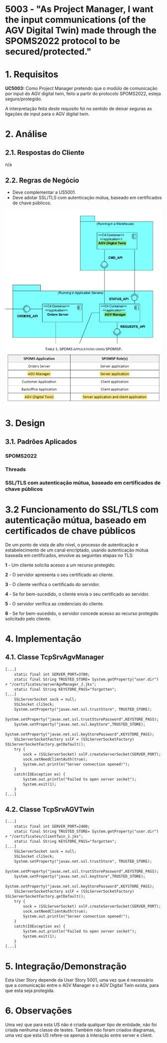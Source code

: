 # 5003 - "As Project Manager, I want the input communications (of the AGV Digital Twin) made through the SPOMS2022 protocol to be secured/protected."



# 1. Requisitos


**UC5003:** Como Project Manager pretendo que o modúlo de comunicação por input do AGV digital twin, feito a partir do protocolo SPOMS2022, esteja seguro/protegido.

A interpretação feita deste requisito foi no sentido de deixar seguras as ligações de input para o AGV digital twin.


# 2. Análise

## 2.1. Respostas do Cliente

n/a


## 2.2. Regras de Negócio

* Deve complementar a US5001.
* Deve adotar SSL/TLS com autenticação mútua, baseado em certificados de chave públicos.

![AGVManagerETwin](AGVManagerETwin.png)
![SPOMSP](spomsp.png)


# 3. Design


## 3.1. Padrões Aplicados


### SPOMS2022

### Threads

### SSL/TLS com autenticação mútua, baseado em certificados de chave públicos


# 3.2 Funcionamento do SSL/TLS com autenticação mútua, baseado em certificados de chave públicos

De um ponto de vista de alto nível, o processo de autenticação e estabelecimento de um canal encriptado, usando autenticação mútua baseada em certificados, envolve as seguintes etapas no TLS:

**1** - Um cliente solicita acesso a um recurso protegido.

**2** - O servidor apresenta o seu certificado ao cliente.

**3** - O cliente verifica o certificado do servidor.

**4** - Se for bem-sucedido, o cliente envia o seu certificado ao servidor.

**5** - O servidor verifica as credenciais do cliente.

**6** - Se for bem-sucedido, o servidor concede acesso ao recurso protegido solicitado pelo cliente.


# 4. Implementação

## 4.1. Classe TcpSrvAgvManager


    [...]
        static final int SERVER_PORT=3700;
        static final String TRUSTED_STORE= System.getProperty("user.dir") + "/certificates/serverAgvManager_J.jks";
        static final String KEYSTORE_PASS="forgotten";
    [...]
        SSLServerSocket sock = null;
        SSLSocket cliSock;
        System.setProperty("javax.net.ssl.trustStore", TRUSTED_STORE);
        System.setProperty("javax.net.ssl.trustStorePassword",KEYSTORE_PASS);
        System.setProperty("javax.net.ssl.keyStore",TRUSTED_STORE);
        System.setProperty("javax.net.ssl.keyStorePassword",KEYSTORE_PASS);
        SSLServerSocketFactory sslF = (SSLServerSocketFactory) SSLServerSocketFactory.getDefault();
        try {
            sock = (SSLServerSocket) sslF.createServerSocket(SERVER_PORT);
            sock.setNeedClientAuth(true);
            System.out.println("Server connection opened!");
        }
        catch(IOException ex) {
            System.out.println("Failed to open server socket");
            System.exit(1);
        }
    [...]




## 4.2. Classe TcpSrvAGVTwin


    [...]
        static final int SERVER_PORT=2400;
        static final String TRUSTED_STORE= System.getProperty("user.dir") + "/certificates/clientTwin_J.jks";
        static final String KEYSTORE_PASS="forgotten";
    [...]
        SSLServerSocket sock = null;
        SSLSocket cliSock;
        System.setProperty("javax.net.ssl.trustStore", TRUSTED_STORE);
        System.setProperty("javax.net.ssl.trustStorePassword",KEYSTORE_PASS);
        System.setProperty("javax.net.ssl.keyStore",TRUSTED_STORE);
        System.setProperty("javax.net.ssl.keyStorePassword",KEYSTORE_PASS);
        SSLServerSocketFactory sslF = (SSLServerSocketFactory) SSLServerSocketFactory.getDefault();
        try {
            sock = (SSLServerSocket) sslF.createServerSocket(SERVER_PORT);
            sock.setNeedClientAuth(true);
            System.out.println("Server connection opened!");
        }
        catch(IOException ex) {
            System.out.println("Failed to open server socket");
            System.exit(1);
        }
    [...]


# 5. Integração/Demonstração

Esta User Story depende da User Story 5001, uma vez que é necessário que a comunicação entre o AGV Manager e o AGV Digital Twin exista, para que esta seja protegida.

# 6. Observações

Uma vez que para esta US não é criada qualquer tipo de entidade, não foi criada nenhuma classe de testes.
Também não foram criados diagramas, uma vez que esta US refere-se apenas à interação entre server e client.
